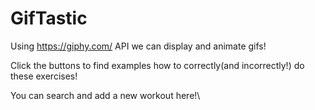 # GifTastic

Using https://giphy.com/ API we can display and animate gifs!

Click the buttons to find examples how to correctly(and incorrectly!) do these exercises!

You can search and add a new workout here!\